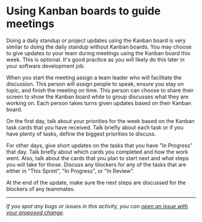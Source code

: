 # Using Kanban boards to guide meetings

Doing a daily standup or project updates using the Kanban board is very similar to doing the daily standup without Kanban boards. You may choose to give updates to your team during meetings using the Kanban board this week. This is optional. It's good practice as you will likely do this later in your software development job. 

When you start the meeting assign a team leader who will facilitate the discussion. This person will assign people to speak, ensure you stay on topic, and finish the meeting on time. This person can choose to share their screen to show the Kanban board while to group discusses what they are working on. Each person takes turns given updates based on their Kanban board. 

On the first day, talk about your priorities for the week based on the Kanban task cards that you have received. Talk briefly about each task or if you have plenty of tasks, define the biggest priorities to discuss. 

For other days, give short updates on the tasks that you have "In Progress" that day. Talk briefly about which cards you completed and how the work went. Also, talk about the cards that you plan to start next and what steps you will take for those. Discuss any blockers for any of the tasks that are either in "This Sprint", "In Progress", or "In Review".

At the end of the update, make sure the next steps are discussed for the blockers of any teammates.


------

_If you spot any bugs or issues in this activity, you can [open an issue with your proposed change](https://github.com/microverseinc/curriculum-transversal-skills/blob/main/git-github/articles/open_issue.md)._

